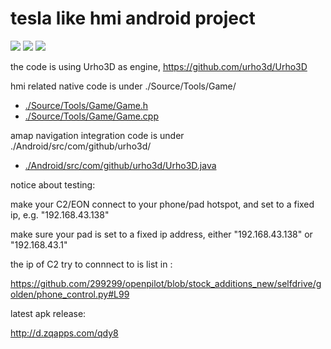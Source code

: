 # tesla like hmi android project

[![](https://img.youtube.com/vi/g6ae_AuJvyg/0.jpg)](https://www.youtube.com/watch?v=g6ae_AuJvyg)
[![](https://img.youtube.com/vi/rxTK5McUPA4/0.jpg)](https://www.youtube.com/watch?v=rxTK5McUPA4)
[![](https://img.youtube.com/vi/ZYY_OpV-Kjs/0.jpg)](https://www.youtube.com/watch?v=ZYY_OpV-Kjs)


the code is using Urho3D as engine, https://github.com/urho3d/Urho3D

hmi related native code is under ./Source/Tools/Game/

* [./Source/Tools/Game/Game.h](./Source/Tools/Game/Game.h)
* [./Source/Tools/Game/Game.cpp](./Source/Tools/Game/Game.cpp)

amap navigation integration code is under ./Android/src/com/github/urho3d/

* [./Android/src/com/github/urho3d/Urho3D.java](./Android/src/com/github/urho3d/Urho3D.java)

notice about testing:

make your C2/EON connect to your phone/pad hotspot, and set to a fixed ip, e.g. "192.168.43.138"

make sure your pad is set to a fixed ip address, either "192.168.43.138" or "192.168.43.1"

the ip of C2 try to connnect to  is list in :

https://github.com/299299/openpilot/blob/stock_additions_new/selfdrive/golden/phone_control.py#L99

latest apk release:

http://d.zqapps.com/qdy8



